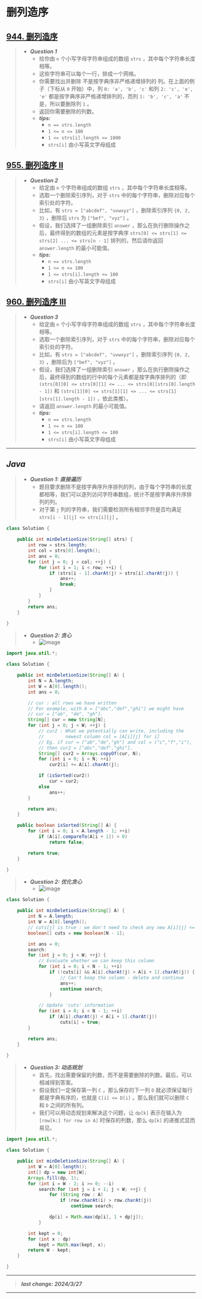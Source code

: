 # 删列造序

## [944. 删列造序](https://leetcode.cn/problems/delete-columns-to-make-sorted/)

> - ***Question 1***
>   - 给你由 `n` 个小写字母字符串组成的数组 `strs` ，其中每个字符串长度相等。
>   - 这些字符串可以每个一行，排成一个网格。
>   - 你需要找出并删除 不是按字典序非严格递增排列的 列。在上面的例子（下标从 `0` 开始）中，列 `0: 'a', 'b', 'c'` 和列 `2: 'c', 'e', 'e'` 都是按字典序非严格递增排列的，而列 `1: 'b', 'c', 'a'` 不是，所以要删除列 `1` 。
>   - 返回你需要删除的列数。
>   - ***tips:***
>     - `n == strs.length`
>     - `1 <= n <= 100`
>     - `1 <= strs[i].length <= 1000`
>     - `strs[i]` 由小写英文字母组成

## [955. 删列造序 II](https://leetcode.cn/problems/delete-columns-to-make-sorted-ii/)

> - ***Question 2***
>   - 给定由 `n` 个字符串组成的数组 `strs` ，其中每个字符串长度相等。
>   - 选取一个删除索引序列，对于 `strs` 中的每个字符串，删除对应每个索引处的字符。
>   - 比如，有 `strs = ["abcdef", "uvwxyz"]` ，删除索引序列 `{0, 2, 3}` ，删除后 `strs` 为 `["bef", "vyz"]` 。
>   - 假设，我们选择了一组删除索引 `answer` ，那么在执行删除操作之后，最终得到的数组的元素是按字典序 `strs[0] <= strs[1] <= strs[2] ... <= strs[n - 1]` 排列的，然后请你返回 `answer.length` 的最小可能值。
>   - ***tips:***
>     - `n == strs.length`
>     - `1 <= n <= 100`
>     - `1 <= strs[i].length <= 100`
>     - `strs[i]` 由小写英文字母组成

## [960. 删列造序 III](https://leetcode.cn/problems/delete-columns-to-make-sorted-iii/)

> - ***Question 3***
>   - 给定由 `n` 个小写字母字符串组成的数组 `strs` ，其中每个字符串长度相等。
>   - 选取一个删除索引序列，对于 `strs` 中的每个字符串，删除对应每个索引处的字符。
>   - 比如，有 `strs = ["abcdef", "uvwxyz"]` ，删除索引序列 `{0, 2, 3}` ，删除后为 `["bef", "vyz"]` 。
>   - 假设，我们选择了一组删除索引 `answer` ，那么在执行删除操作之后，最终得到的数组的行中的每个元素都是按字典序排列的（即  `(strs[0][0] <= strs[0][1] <= ... <= strs[0][strs[0].length - 1])` 和 `(strs[1][0] <= strs[1][1] <= ... <= strs[1][strs[1].length - 1])` ，依此类推）。
>   - 请返回 `answer.length` 的最小可能值。
>   - ***tips:***
>     - `n == strs.length`
>     - `1 <= n <= 100`
>     - `1 <= strs[i].length <= 100`
>     - `strs[i]` 由小写英文字母组成

---

## *Java*

> - ***Question 1: 直接遍历***
>   - 题目要求删除不是按字典序升序排列的列，由于每个字符串的长度都相等，我们可以逐列访问字符串数组，统计不是按字典序升序排列的列。
>   - 对于第 `j` 列的字符串，我们需要检测所有相邻字符是否均满足 `strs[i - 1][j] <= strs[i][j]` 。

```java
class Solution {

    public int minDeletionSize(String[] strs) {
        int row = strs.length;
        int col = strs[0].length();
        int ans = 0;
        for (int j = 0; j < col; ++j) {
            for (int i = 1; i < row; ++i) {
                if (strs[i - 1].charAt(j) > strs[i].charAt(j)) {
                    ans++;
                    break;
                }
            }
        }
        return ans;
    }

}
```

> - ***Question 2: 贪心***
>   - ![image](./images/删列造序1.png)

```java
import java.util.*;

class Solution {

    public int minDeletionSize(String[] A) {
        int N = A.length;
        int W = A[0].length();
        int ans = 0;

        // cur : all rows we have written
        // For example, with A = ["abc","def","ghi"] we might have
        // cur = ["ab", "de", "gh"].
        String[] cur = new String[N];
        for (int j = 0; j < W; ++j) {
            // cur2 : What we potentially can write, including the
            //        newest column col = [A[i][j] for i]
            // Eg. if cur = ["ab","de","gh"] and col = ("c","f","i"),
            // then cur2 = ["abc","def","ghi"].
            String[] cur2 = Arrays.copyOf(cur, N);
            for (int i = 0; i < N; ++i)
                cur2[i] += A[i].charAt(j);

            if (isSorted(cur2))
                cur = cur2;
            else
                ans++;
        }

        return ans;
    }

    public boolean isSorted(String[] A) {
        for (int i = 0; i < A.length - 1; ++i)
            if (A[i].compareTo(A[i + 1]) > 0)
                return false;

        return true;
    }

}
```

> - ***Question 2: 优化贪心***
>   - ![image](./images/删列造序2.png)

```java
class Solution {

    public int minDeletionSize(String[] A) {
        int N = A.length;
        int W = A[0].length();
        // cuts[j] is true : we don't need to check any new A[i][j] <= A[i][j+1]
        boolean[] cuts = new boolean[N - 1];

        int ans = 0;
        search:
        for (int j = 0; j < W; ++j) {
            // Evaluate whether we can keep this column
            for (int i = 0; i < N - 1; ++i)
                if (!cuts[i] && A[i].charAt(j) > A[i + 1].charAt(j)) {
                    // Can't keep the column - delete and continue
                    ans++;
                    continue search;
                }

            // Update 'cuts' information
            for (int i = 0; i < N - 1; ++i)
                if (A[i].charAt(j) < A[i + 1].charAt(j))
                    cuts[i] = true;
        }

        return ans;
    }

}
```

> - ***Question 3: 动态规划***
>   - 首先，找出需要保留的列数，而不是需要删除的列数。最后，可以相减得到答案。
>   - 假设我们一定保存第一列 `C` ，那么保存的下一列 `D` 就必须保证每行都是字典有序的，也就是 `C[i] <= D[i]` 。那么我们就可以删除 `C` 和 `D` 之间的所有列。
>   - 我们可以用动态规划来解决这个问题，让 `dp[k]` 表示在输入为 `[row[k:] for row in A]` 时保存的列数，那么 `dp[k]` 的递推式显而易见。

```java
import java.util.*;

class Solution {

    public int minDeletionSize(String[] A) {
        int W = A[0].length();
        int[] dp = new int[W];
        Arrays.fill(dp, 1);
        for (int i = W - 2; i >= 0; --i)
            search:for (int j = i + 1; j < W; ++j) {
                for (String row : A)
                    if (row.charAt(i) > row.charAt(j))
                        continue search;

                dp[i] = Math.max(dp[i], 1 + dp[j]);
            }

        int kept = 0;
        for (int x : dp)
            kept = Math.max(kept, x);
        return W - kept;
    }

}
```

---

> ***last change: 2024/3/27***

---
